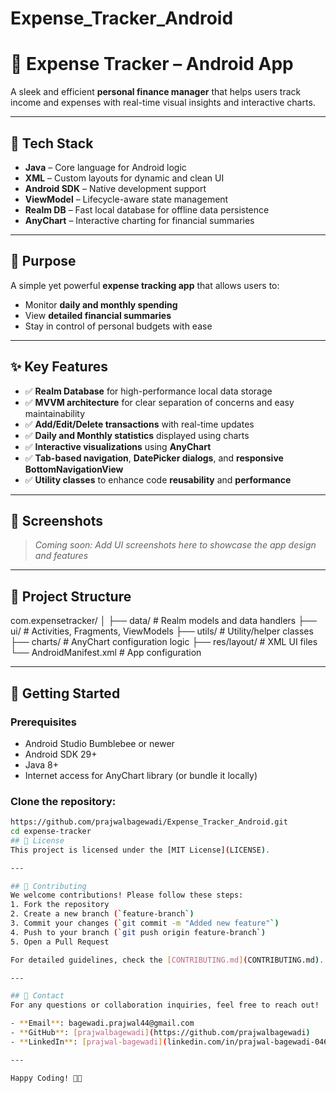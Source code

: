 ﻿# Expense_Tracker_Android
# 📱 Expense Tracker – Android App

A sleek and efficient **personal finance manager** that helps users track income and expenses with real-time visual insights and interactive charts.

---

## 🔧 Tech Stack

- **Java** – Core language for Android logic  
- **XML** – Custom layouts for dynamic and clean UI  
- **Android SDK** – Native development support  
- **ViewModel** – Lifecycle-aware state management  
- **Realm DB** – Fast local database for offline data persistence  
- **AnyChart** – Interactive charting for financial summaries

---

## 🎯 Purpose

A simple yet powerful **expense tracking app** that allows users to:
- Monitor **daily and monthly spending**
- View **detailed financial summaries**
- Stay in control of personal budgets with ease

---

## ✨ Key Features

- ✅ **Realm Database** for high-performance local data storage  
- ✅ **MVVM architecture** for clear separation of concerns and easy maintainability  
- ✅ **Add/Edit/Delete transactions** with real-time updates  
- ✅ **Daily and Monthly statistics** displayed using charts  
- ✅ **Interactive visualizations** using **AnyChart**  
- ✅ **Tab-based navigation**, **DatePicker dialogs**, and **responsive BottomNavigationView**  
- ✅ **Utility classes** to enhance code **reusability** and **performance**

---

## 📸 Screenshots

> _Coming soon: Add UI screenshots here to showcase the app design and features_

---

## 📂 Project Structure

com.expensetracker/ │ ├── data/ # Realm models and data handlers ├── ui/ # Activities, Fragments, ViewModels ├── utils/ # Utility/helper classes ├── charts/ # AnyChart configuration logic ├── res/layout/ # XML UI files └── AndroidManifest.xml # App configuration

---

## 🚀 Getting Started

### Prerequisites
- Android Studio Bumblebee or newer  
- Android SDK 29+  
- Java 8+  
- Internet access for AnyChart library (or bundle it locally)

### Clone the repository:
```bash
https://github.com/prajwalbagewadi/Expense_Tracker_Android.git
cd expense-tracker
## 📜 License
This project is licensed under the [MIT License](LICENSE).

---

## 🤝 Contributing
We welcome contributions! Please follow these steps:
1. Fork the repository
2. Create a new branch (`feature-branch`)
3. Commit your changes (`git commit -m "Added new feature"`)
4. Push to your branch (`git push origin feature-branch`)
5. Open a Pull Request

For detailed guidelines, check the [CONTRIBUTING.md](CONTRIBUTING.md).

---

## 📧 Contact
For any questions or collaboration inquiries, feel free to reach out!

- **Email**: bagewadi.prajwal44@gmail.com
- **GitHub**: [prajwalbagewadi](https://github.com/prajwalbagewadi)
- **LinkedIn**: [prajwal-bagewadi](linkedin.com/in/prajwal-bagewadi-046128202/)

---

Happy Coding! 🎉🚀
